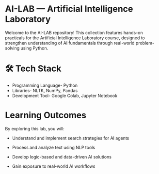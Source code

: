 # AI-LAB — Artificial Intelligence Laboratory  

Welcome to the AI-LAB repository! This collection features hands-on practicals for the Artificial Intelligence Laboratory course, designed to strengthen understanding of AI fundamentals through real-world problem-solving using Python.  

# 🛠️ Tech Stack

* Programming Language-	Python
* Libraries-	NLTK, NumPy, Pandas
* Development Tool-	Google Colab, Jupyter Notebook

# Learning Outcomes
By exploring this lab, you will:

* Understand and implement search strategies for AI agents

* Process and analyze text using NLP tools

* Develop logic-based and data-driven AI solutions

* Gain exposure to real-world AI workflows
